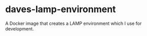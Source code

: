 # daves-lamp-environment
A Docker image that creates a LAMP environment which I use for development.
